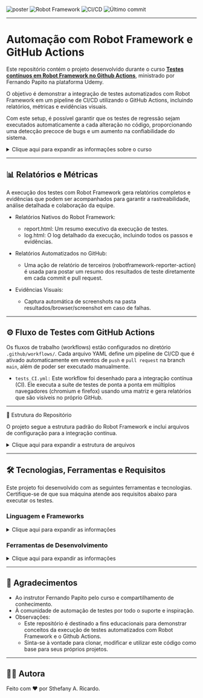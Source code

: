 ![poster](./.github/poster.png)
![Robot Framework](https://img.shields.io/badge/Robot_Framework-Testing-04C38E?logo=robotframework) ![CI/CD](https://img.shields.io/github/actions/workflow/status/sthefanyricardo/robot-actions/tests_CI.yml?label=CI/CD&logo=github) ![Último commit](https://img.shields.io/github/last-commit/sthefanyricardo/robot-actions?label=Último%20commit&style=flat&logo=git)

---

# Automação com Robot Framework e GitHub Actions

Este repositório contém o projeto desenvolvido durante o curso [**Testes contínuos em Robot Framework no Github Actions**](https://www.udemy.com/course/testes-continuos-em-robot-framework-no-github-actions/), ministrado por Fernando Papito na plataforma Udemy.

O objetivo é demonstrar a integração de testes automatizados com Robot Framework em um pipeline de CI/CD utilizando o GitHub Actions, incluindo relatórios, métricas e evidências visuais.

Com este setup, é possível garantir que os testes de regressão sejam executados automaticamente a cada alteração no código, proporcionando uma detecção precoce de bugs e um aumento na confiabilidade do sistema.

<details>
<summary> Clique aqui para expandir as informações sobre o curso </summary>
  
  ## 🎯 Objetivo

  O principal objetivo deste projeto é construir um fluxo de trabalho (workflow) de testes contínuos que:
  - 🔄 Automatize a execução dos testes de regressão do Robot Framework.
  - ⚙️ Utilize o GitHub Actions para orquestrar o pipeline de testes.
  - 📊 Gere relatórios, screenshots e métricas para evidenciar a execução dos testes.

  ## 📑 Conteúdo do Curso
  
  Durante este treinamento, você aprenderá a construir e otimizar um fluxo de trabalho de testes contínuos no GitHub Actions, criando um histórico robusto de testes de regressão, acompanhado de relatórios detalhados e evidências visuais essenciais.
  
  O curso aborda os seguintes conceitos:
  - Boas práticas de Testes Contínuos.
  - Habilidades de DevOps.
  - Boas práticas para a implementação de testes automatizados com Robot Framework.
  - Como executar testes de regressão no GitHub Actions.

</details>

---

## 📊 Relatórios e Métricas

A execução dos testes com Robot Framework gera relatórios completos e evidências que podem ser acompanhados para garantir a rastreabilidade, análise detalhada e colaboração da equipe.

- Relatórios Nativos do Robot Framework:
  - report.html: Um resumo executivo da execução de testes.
  - log.html: O log detalhado da execução, incluindo todos os passos e evidências.

- Relatórios Automatizados no GitHub:
  - Uma ação de relatório de terceiros (robotframework-reporter-action) é usada para postar um resumo dos resultados de teste diretamente em cada commit e pull request.

- Evidências Visuais:
  - Captura automática de screenshots na pasta resultados/browser/screenshot em caso de falhas.
  
---

## ⚙️ Fluxo de Testes com GitHub Actions

Os fluxos de trabalho (workflows) estão configurados no diretório ```.github/workflows/```. Cada arquivo YAML define um pipeline de CI/CD que é ativado automaticamente em eventos de ```push``` e ```pull request``` na branch ```main```, além de poder ser executado manualmente.

- ```tests_CI.yml:``` Este workflow foi desenhado para a integração contínua (CI). Ele executa a suíte de testes de ponta a ponta em múltiplos navegadores (chromium e firefox) usando uma matriz e gera relatórios que são visíveis no próprio GitHub.

---

📁 Estrutura do Repositório

O projeto segue a estrutura padrão do Robot Framework e inclui arquivos de configuração para a integração contínua.

<details>
<summary>Clique aqui para expandir a estrutura de arquivos</summary>

  ```text
    📦 robot-actions/
    ┣ 📂 .github/
    ┃ └── workflows/
    ┃     └── 📜 tests_CI.yml       # Workflow para execução de testes no GitHub Actions
    ┣ 📂 resources/
    ┃ ├── 📜 actions.resource       # Palavras-chave de ações e interações
    ┃ └── 📜 base.resource          # Palavras-chave de configuração e utilidades
    ┣ 📂 resultados/
    ┃ ├── 📂 browser/screenshot     # Screenshots de falhas
    ┃ ├── 📜 log.html               # Log detalhado da execução
    ┃ ├── 📜 output.xml             # Saída em XML para relatórios
    ┃ └── 📜 report.html            # Resumo da execução
    ┣ 📂 tests/
    ┃ └── 📜 login.robot            # Arquivos de casos de teste
    ┣ 📜 .gitignore                 # Arquivos e pastas a serem ignorados pelo Git
    ┣ 📜 README.md                  # Documentação principal do repositório
    ┗ 📜 requirements.txt           # Dependências do Python
  ```

</details>

---

## 🛠️ Tecnologias, Ferramentas e Requisitos
Este projeto foi desenvolvido com as seguintes ferramentas e tecnologias. Certifique-se de que sua máquina atende aos requisitos abaixo para executar os testes.

### Linguagem e Frameworks

<details>
<summary>Clique aqui para expandir as informações</summary>
  
  - Robot Framework → Framework de automação de testes e RPA.
  - Python → Linguagem de programação utilizada como base para o Robot Framework.
  - Selenium Library → Biblioteca para automação de testes web.
  - GitHub Actions → Plataforma de CI/CD para automatizar fluxos de trabalho.

</details>

### Ferramentas de Desenvolvimento

<details>
<summary>Clique aqui para expandir as informações</summary>

  - Visual Studio Code → IDE utilizada para desenvolvimento e manutenção dos testes.
  - Git → Controle de versão.
  - GitHub → Repositório remoto para versionamento e compartilhamento do código.

</details>

---

## 📌 Agradecimentos

- Ao instrutor Fernando Papito pelo curso e compartilhamento de conhecimento.
- À comunidade de automação de testes por todo o suporte e inspiração.
- Observações:
  - Este repositório é destinado a fins educacionais para demonstrar conceitos da execução de testes automatizados com Robot Framework e o Github Actions.
  - Sinta-se à vontade para clonar, modificar e utilizar este código como base para seus próprios projetos.  

--- 

## 🙋‍♀️ Autora

Feito com ❤️ por Sthefany A. Ricardo.
